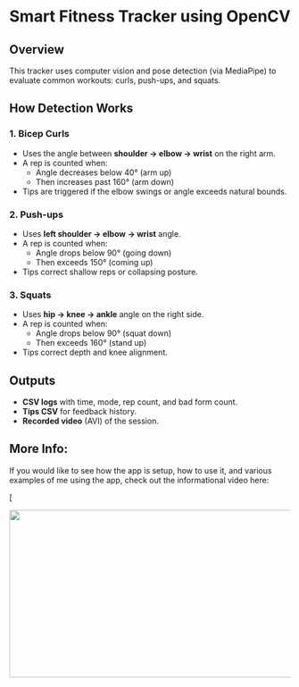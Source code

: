 # Smart Fitness Tracker using OpenCV 

## Overview
This tracker uses computer vision and pose detection (via MediaPipe) to evaluate common workouts: curls, push-ups, and squats.

## How Detection Works

### 1. Bicep Curls
- Uses the angle between **shoulder → elbow → wrist** on the right arm.
- A rep is counted when:
  - Angle decreases below 40° (arm up)
  - Then increases past 160° (arm down)
- Tips are triggered if the elbow swings or angle exceeds natural bounds.

### 2. Push-ups
- Uses **left shoulder → elbow → wrist** angle.
- A rep is counted when:
  - Angle drops below 90° (going down)
  - Then exceeds 150° (coming up)
- Tips correct shallow reps or collapsing posture.

### 3. Squats
- Uses **hip → knee → ankle** angle on the right side.
- A rep is counted when:
  - Angle drops below 90° (squat down)
  - Then exceeds 160° (stand up)
- Tips correct depth and knee alignment.

## Outputs
- **CSV logs** with time, mode, rep count, and bad form count.
- **Tips CSV** for feedback history.
- **Recorded video** (AVI) of the session.

## More Info: 

If you would like to see how the app is setup, how to use it, and various examples of me using the app, check out the informational video here: 

[[](https://youtu.be/n3DDxnHVEIg?si=QntOdtgJfC3INCA5)

[<img  src="https://github.com/user-attachments/assets/7c19ddaa-909c-46ba-a3b4-0540592b73bd" width="600" height="300"
/>](https://youtu.be/n3DDxnHVEIg?si=QntOdtgJfC3INCA5)
